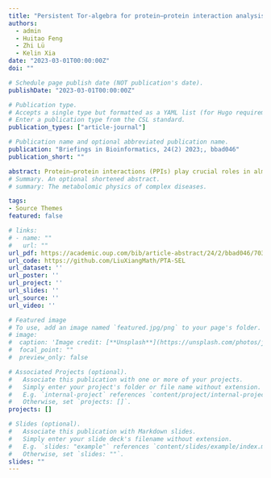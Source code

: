 ```yaml
---
title: "Persistent Tor-algebra for protein–protein interaction analysis"
authors: 
  - admin
  - Huitao Feng
  - Zhi Lü
  - Kelin Xia
date: "2023-03-01T00:00:00Z"
doi: ""

# Schedule page publish date (NOT publication's date).
publishDate: "2023-03-01T00:00:00Z"

# Publication type.
# Accepts a single type but formatted as a YAML list (for Hugo requirements).
# Enter a publication type from the CSL standard.
publication_types: ["article-journal"]

# Publication name and optional abbreviated publication name.
publication: "Briefings in Bioinformatics, 24(2) 2023;, bbad046"
publication_short: ""

abstract: Protein–protein interactions (PPIs) play crucial roles in almost all biological processes from cell-signaling and membrane transport to metabolism and immune systems. Efficient characterization of PPIs at the molecular level is key to the fundamental understanding of PPI mechanisms. Even with the gigantic amount of PPI models from graphs, networks, geometry and topology, it remains as a great challenge to design functional models that efficiently characterize the complicated multiphysical information within PPIs. Here we propose persistent Tor-algebra (PTA) model for a unified algebraic representation of the multiphysical interactions. Mathematically, our PTA is inherently algebraic data analysis. In our PTA model, protein structures and interactions are described as a series of face rings and Tor modules, from which PTA model is developed. The multiphysical information within/between biomolecules are implicitly characterized by PTA and further represented as PTA barcodes. To test our PTA models, we consider PTA-based ensemble learning for PPI binding affinity prediction. The two most commonly used datasets, i.e. SKEMPI and AB-Bind, are employed. It has been found that our model outperforms all the existing models as far as we know. Mathematically, our PTA model provides a highly efficient way for the characterization of molecular structures and interactions.
# Summary. An optional shortened abstract.
# summary: The metabolomic physics of complex diseases.

tags:
- Source Themes
featured: false

# links:
# - name: ""
#   url: ""
url_pdf: https://academic.oup.com/bib/article-abstract/24/2/bbad046/7039648
url_code: https://github.com/LiuXiangMath/PTA-SEL
url_dataset: ''
url_poster: ''
url_project: ''
url_slides: ''
url_source: ''
url_video: ''

# Featured image
# To use, add an image named `featured.jpg/png` to your page's folder. 
# image:
#  caption: 'Image credit: [**Unsplash**](https://unsplash.com/photos/jdD8gXaTZsc)'
#  focal_point: ""
#  preview_only: false

# Associated Projects (optional).
#   Associate this publication with one or more of your projects.
#   Simply enter your project's folder or file name without extension.
#   E.g. `internal-project` references `content/project/internal-project/index.md`.
#   Otherwise, set `projects: []`.
projects: []

# Slides (optional).
#   Associate this publication with Markdown slides.
#   Simply enter your slide deck's filename without extension.
#   E.g. `slides: "example"` references `content/slides/example/index.md`.
#   Otherwise, set `slides: ""`.
slides: ""
---
```

